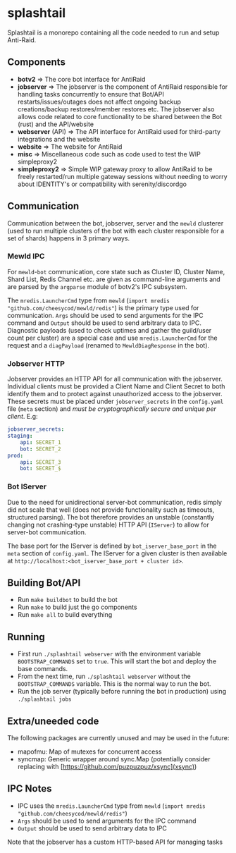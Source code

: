 # splashtail

Splashtail is a monorepo containing all the code needed to run and setup Anti-Raid.

## Components

- **botv2** => The core bot interface for AntiRaid
- **jobserver** => The jobserver is the component of AntiRaid responsible for handling tasks concurrently to ensure that Bot/API restarts/issues/outages does not affect ongoing backup creations/backup restores/member restores etc. The jobserver also allows code related to core functionality to be shared between the Bot (rust) and the API/website
- **webserver** (API) => The API interface for AntiRaid used for third-party integrations and the website
- **website** => The website for AntiRaid 
- **misc** => Miscellaneous code such as code used to test the WIP simpleproxy2
- **simpleproxy2** => Simple WIP gateway proxy to allow AntiRaid to be freely restarted/run multiple gateway sessions without needing to worry about IDENTITY's or compatibility with serenity/discordgo

## Communication

Communication between the bot, jobserver, server and the ``mewld`` clusterer (used to run multiple clusters of the bot with each cluster responsible for a set of shards) happens in 3 primary ways.

### Mewld IPC

For ``mewld``-``bot`` communication, core state such as Cluster ID, Cluster Name, Shard List, Redis Channel etc. are given as command-line arguments and are parsed by the ``argparse`` module of botv2's IPC subsystem.

The ``mredis.LauncherCmd`` type from ``mewld`` (``import mredis "github.com/cheesycod/mewld/redis"``) is the primary type used for communication. ``Args`` should be used to send arguments for the IPC command and ``Output`` should be used to send arbitrary data to IPC. Diagnostic payloads (used to check uptimes and gather the guild/user count per cluster) are a special case and use ``mredis.LauncherCmd`` for the request and a ``diagPayload`` (renamed to ``MewldDiagResponse`` in the bot).

### Jobserver HTTP

Jobserver provides an HTTP API for all communication with the jobserver. Individual clients must be provided a Client Name and Client Secret to both identify them and to protect against unauthorized access to the jobserver. These secrets must be placed under ``jobserver_secrets`` in the ``config.yaml`` file (``meta`` section) and *must be cryptographically secure and unique per client*. E.g:

```yaml
jobserver_secrets:
staging:
    api: SECRET_1
    bot: SECRET_2
prod:
    api: SECRET_3
    bot: SECRET_$
```

### Bot IServer

Due to the need for unidirectional server-bot communication, redis simply did not scale that well (does not provide functionality such as timeouts, structured parsing). The bot therefore provides an unstable (constantly changing not crashing-type unstable) HTTP API (``IServer``) to allow for server-bot communication.

The base port for the IServer is defined by ``bot_iserver_base_port`` in the ``meta`` section of ``config.yaml``. The IServer for a given cluster is then available at ``http://localhost:<bot_iserver_base_port + cluster id>``.

## Building Bot/API

- Run ``make buildbot`` to build the bot
- Run ``make`` to build just the go components
- Run ``make all`` to build everything

## Running

- First run ``./splashtail webserver`` with the environment variable ``BOOTSTRAP_COMMANDS`` set to ``true``. This will start the bot and deploy the base commands.
- From the next time, run ``./splashtail webserver`` without the ``BOOTSTRAP_COMMANDS`` variable. This is the normal way to run the bot.
- Run the job server (typically before running the bot in production) using ``./splashtail jobs``

## Extra/uneeded code

The following packages are currently unused and may be used in the future:

- mapofmu: Map of mutexes for concurrent access
- syncmap: Generic wrapper around sync.Map (potentially consider replacing with [https://github.com/puzpuzpuz/xsync](xsync))

## IPC Notes

- IPC uses the ``mredis.LauncherCmd`` type from ``mewld`` (``import mredis "github.com/cheesycod/mewld/redis"``)
- ``Args`` should be used to send arguments for the IPC command
- ``Output`` should be used to send arbitrary data to IPC

Note that the jobserver has a custom HTTP-based API for managing tasks

